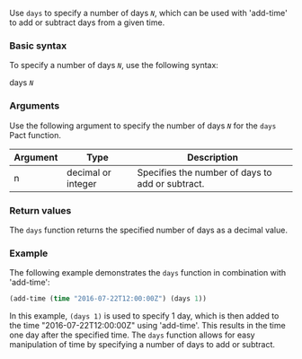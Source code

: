 Use `days` to specify a number of days *`N`*, which can be used with 'add-time' to add or subtract days from a given time.

### Basic syntax

To specify a number of days *`N`*, use the following syntax:

days *`N`*

### Arguments

Use the following argument to specify the number of days *`N`* for the `days` Pact function.

| Argument | Type | Description |
| --- | --- | --- |
| n | decimal or integer | Specifies the number of days to add or subtract. |

### Return values

The `days` function returns the specified number of days as a decimal value.

### Example

The following example demonstrates the `days` function in combination with 'add-time':

```lisp
(add-time (time "2016-07-22T12:00:00Z") (days 1))
```

In this example, `(days 1)` is used to specify 1 day, which is then added to the time "2016-07-22T12:00:00Z" using 'add-time'. This results in the time one day after the specified time. The `days` function allows for easy manipulation of time by specifying a number of days to add or subtract.
